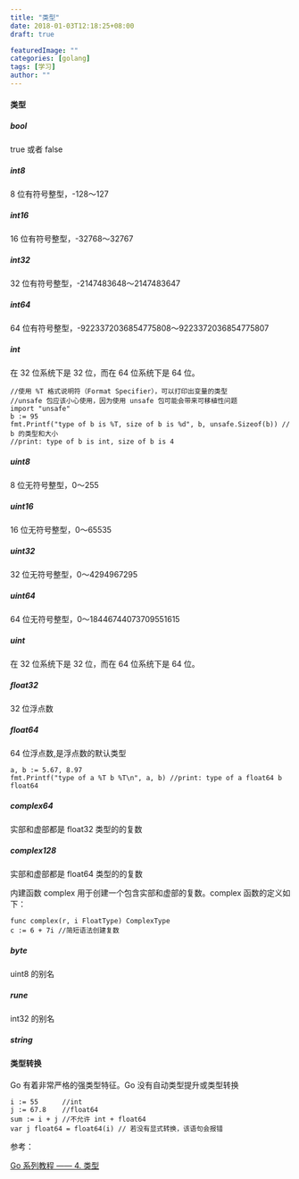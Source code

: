 ```yaml
---
title: "类型"
date: 2018-01-03T12:18:25+08:00
draft: true

featuredImage: ""
categories: [golang]
tags: [学习]
author: ""
---
```

#### 类型

##### bool
true 或者 false

##### int8
8 位有符号整型，-128～127

##### int16
16 位有符号整型，-32768～32767

##### int32
32 位有符号整型，-2147483648～2147483647

##### int64
64 位有符号整型，-9223372036854775808～9223372036854775807

##### int
在 32 位系统下是 32 位，而在 64 位系统下是 64 位。

```
//使用 %T 格式说明符（Format Specifier），可以打印出变量的类型
//unsafe 包应该小心使用，因为使用 unsafe 包可能会带来可移植性问题
import "unsafe"
b := 95
fmt.Printf("type of b is %T, size of b is %d", b, unsafe.Sizeof(b)) // b 的类型和大小
//print: type of b is int, size of b is 4
```

##### uint8
8 位无符号整型，0～255

##### uint16
16 位无符号整型，0～65535

##### uint32
32 位无符号整型，0～4294967295

##### uint64
64 位无符号整型，0～18446744073709551615

##### uint
在 32 位系统下是 32 位，而在 64 位系统下是 64 位。

##### float32
32 位浮点数
##### float64
64 位浮点数,是浮点数的默认类型
```
a, b := 5.67, 8.97
fmt.Printf("type of a %T b %T\n", a, b) //print: type of a float64 b float64 
```

##### complex64
实部和虚部都是 float32 类型的的复数

##### complex128
实部和虚部都是 float64 类型的的复数

内建函数 complex 用于创建一个包含实部和虚部的复数。complex 函数的定义如下：
```
func complex(r, i FloatType) ComplexType
c := 6 + 7i //简短语法创建复数
```

##### byte
uint8 的别名

##### rune
int32 的别名

##### string

#### 类型转换
Go 有着非常严格的强类型特征。Go 没有自动类型提升或类型转换
```
i := 55      //int
j := 67.8    //float64
sum := i + j //不允许 int + float64
var j float64 = float64(i) // 若没有显式转换，该语句会报错
```

参考：

[Go 系列教程 —— 4. 类型](https://studygolang.com/articles/11869)